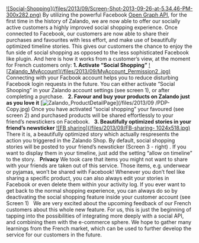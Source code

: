 [![Social-Shopping](/files/2013/09/Screen-Shot-2013-09-26-at-5.34.46-PM-
300x282.png)](/files/2013/09/Screen-Shot-2013-09-26-at-5.34.46-PM.png) By
utilizing the powerful Facebook [Open Graph
API](https://developers.facebook.com/docs/opengraph/), for the first time in
the history of Zalando, we are now able to offer our socially active customers
a highly improved social shopping experience. Once connected to Facebook, our
customers are now able to share their purchases and favourites with less
effort, and make use of beautifully optimized timeline stories. This gives our
customers the chance to enjoy the fun side of social shopping as opposed to
the less sophisticated Facebook like plugin. And here is how it works from a
customer’s view, at the moment for French customers only:  **1. Activate
“Social Shopping”** [![Zalando_MyAccount](/files/2013/09/MyAccount_Permission2
.jpg)](/files/2013/09/MyAccount_Permission2.jpg) Connecting with your Facbook
account helps you to reduce disturbing Facebook login requests in the future.
You can either activate “Social Shooping” in your Zalando account settings
(see screen 1), or after completing a purchase.   **2. Favour and buy your
products on Zalando just as you love it**
[![Zalando_ProductDetailPage](/files/2013/09/PDP-Copy.jpg)](/files/2013/09
/PDP-Copy.jpg) Once you have activated “social shopping” your favoured (see
screen 2) and purchased products will be shared effortlessly to your friend’s
newstickers on Facebook.   **3. Beautifully optimized stories in your friend’s
newsticker** [![FB sharing](/files/2013/09/FB-sharing-
1024x518.jpg)](/files/2013/09/FB-sharing.jpg) There it is, a beautifully
optimized story which actually respresents the action you triggered in the
Zalando Shop. By default, social shopping stories will be posted to your
friend’s newsticker (Screen 3 - right) . If you want to display them in your
timeline, just add the setting “allow on timeline” to the story.   **Privacy**
We took care that items you might not want to share with your friends are
taken out of this service. Those items, e.g. underwear or pyjamas, won’t be
shared with Facebook! Whenever you don’t feel like sharing a specific product,
you can also always edit your stories in Facebook or even delete them within
your activity log. If you ever want to get back to the normal shopping
experience, you can always do so by deactivating the social shopping feature
inside your customer account (see Screen 1)   We are very excited about the
upcoming feedback of our French customers about this whole new feature. For
us, this is just the beginning of tapping into the possibilities of
integrating more deeply with a social API, and combining them with the
e-commerce sphere. We hope to gather many learnings from the French market,
which can be used to further develop the service for our customers in the
future.

